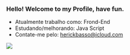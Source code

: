 ### Hello! Welcome to my Profile, have fun.

- Atualmente trabalho como: Frond-End
- Estudando/melhorando: Java Script
- Contate-me pelo: herickbasso@icloud.com
  
<div>
    <a href = "mailto:herickbasso@icloud.com"><img src="https://img.shields.io/badge/-Gmail-%23333?style=for-the-badge&logo=gmail&logoColor=white" target="_blank"></a>
</div>
